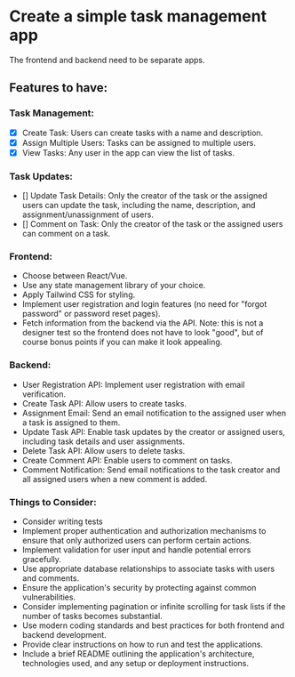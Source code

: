 # Create a simple task management app 
The frontend and backend need to be separate apps.
## Features to have:

### Task Management:
- [x] Create Task: Users can create tasks with a name and description.
- [x] Assign Multiple Users: Tasks can be assigned to multiple users.
- [x] View Tasks: Any user in the app can view the list of tasks.
  
### Task Updates:
- [] Update Task Details: Only the creator of the task or the assigned users can
  update the task, including the name, description, and
  assignment/unassignment of users.
- [] Comment on Task: Only the creator of the task or the assigned users can
  comment on a task. 
  
### Frontend:
- Choose between React/Vue.
- Use any state management library of your choice.
- Apply Tailwind CSS for styling.
- Implement user registration and login features (no need for "forgot
  password" or password reset pages).
- Fetch information from the backend via the API.
  Note: this is not a designer test so the frontend does not have to look "good",
  but of course bonus points if you can make it look appealing.
### Backend:
- User Registration API: Implement user registration with email verification.
- Create Task API: Allow users to create tasks.
- Assignment Email: Send an email notification to the assigned user when a
  task is assigned to them.
- Update Task API: Enable task updates by the creator or assigned users,
  including task details and user assignments.
- Delete Task API: Allow users to delete tasks.
- Create Comment API: Enable users to comment on tasks.
- Comment Notification: Send email notifications to the task creator and all
  assigned users when a new comment is added.
### Things to Consider:
- Consider writing tests
- Implement proper authentication and authorization mechanisms to ensure
  that only authorized users can perform certain actions.
- Implement validation for user input and handle potential errors gracefully.
- Use appropriate database relationships to associate tasks with users and
  comments.
- Ensure the application's security by protecting against common
  vulnerabilities.
- Consider implementing pagination or infinite scrolling for task lists if the
  number of tasks becomes substantial.
- Use modern coding standards and best practices for both frontend and
  backend development.
- Provide clear instructions on how to run and test the applications.
- Include a brief README outlining the application's architecture, technologies
  used, and any setup or deployment instructions.
